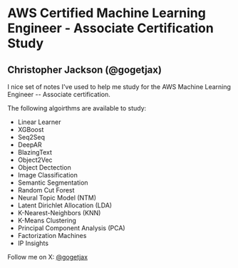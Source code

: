 # AWS Certified Machine Learning Engineer - Associate Certification Study
## Christopher Jackson (@gogetjax)

I nice set of notes I've used to help me study for the AWS Machine Learning Engineer -- Associate certification.

The following algoirthms are available to study:

* Linear Learner
* XGBoost
* Seq2Seq
* DeepAR
* BlazingText
* Object2Vec
* Object Dectection
* Image Classification
* Semantic Segmentation
* Random Cut Forest
* Neural Topic Model (NTM)
* Latent Dirichlet Allocation (LDA)
* K-Nearest-Neighbors (KNN)
* K-Means Clustering
* Principal Component Analysis (PCA)
* Factorization Machines
* IP Insights


Follow me on X: [@gogetjax](https://x.com/gogetjax)